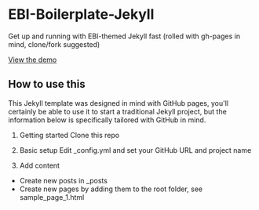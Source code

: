 # EBI-Boilerplate-Jekyll
Get up and running with EBI-themed Jekyll fast (rolled with gh-pages in mind, clone/fork suggested)

<a href="http://ebiwd.github.io/EBI-Boilerplate-Jekyll">View the demo</a>

## How to use this
This Jekyll template was designed in mind with GitHub pages, you'll certainly be able to use it to start a traditional Jekyll project, but the information below is specifically tailored with GitHub in mind.

1. Getting started
Clone this repo

2. Basic setup
Edit _config.yml and set your GitHub URL and project name

3. Add content
- Create new posts in _posts
- Create new pages by adding them to the root folder, see sample_page_1.html
